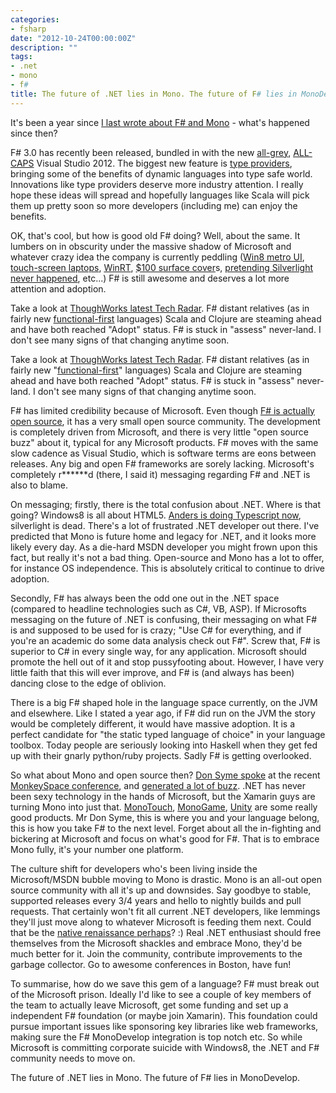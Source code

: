 ```yaml
---
categories:
- fsharp
date: "2012-10-24T00:00:00Z"
description: ""
tags:
- .net
- mono
- f#
title: The future of .NET lies in Mono. The future of F# lies in MonoDevelop.
---
```


It's been a year since [I last wrote about F# and Mono](/fsharp/2011/11/03/why-f-needs-mono-and-really-should-be-a-jvm-language) - what's happened since then?

F# 3.0 has recently been released, bundled in with the new [all-grey](http://www.theregister.co.uk/2012/08/28/visual_studio_2012_review/), [ALL-CAPS](http://blogs.msdn.com/b/visualstudio/archive/2012/06/05/a-design-with-all-caps.aspx) Visual Studio 2012. The biggest new feature is [type providers](http://msdn.microsoft.com/en-us/library/hh156509.aspx), bringing some of the benefits of dynamic languages into type safe world. Innovations like type providers deserve more industry attention. I really hope these ideas will spread and hopefully languages like Scala will pick them up pretty soon so more developers (including me) can enjoy the benefits.

OK, that's cool, but how is good old F# doing? Well, about the same. It lumbers on in obscurity under the massive shadow of Microsoft and whatever crazy idea the company is currently peddling ([Win8 metro UI](http://arstechnica.com/gaming/2012/07/steams-newell-windows-8-catastrophe-driving-valve-to-embrace-linux/), [touch-screen laptops](http://www.businessinsider.com/microsoft-has-big-problem-with-windows-8-2012-10), [WinRT](http://tirania.org/blog/archive/2011/Sep-15.html), [$100 surface cover](http://news.yahoo.com/microsoft-surface-pricing-flat-crazy-165658134.html)s, [pretending Silverlight never happened](http://www.neowin.net/news/former-microsoft-pm-silverlight-is-dead), etc...) F# is still awesome and deserves a lot more attention and adoption.

Take a look at [ThoughWorks latest Tech Radar](http://www.thoughtworks.com/articles/technology-radar-october-2012). F# distant relatives (as in fairly new [functional-first](http://skillsmatter.com/podcast/home/practical-fsharp/js-4400)  languages) Scala and Clojure are steaming ahead and have both reached "Adopt" status. F# is stuck in "assess" never-land. I don't see many signs of that changing anytime soon.

Take a look at&nbsp;<a href="http://www.thoughtworks.com/articles/technology-radar-october-2012">ThoughWorks latest Tech Radar</a>. F# distant relatives (as in fairly new "<a href="http://skillsmatter.com/podcast/home/practical-fsharp/js-4400">functional-first</a>"  languages) Scala and Clojure are steaming ahead and have both reached "Adopt" status. F# is stuck in "assess" never-land. I don't see many signs of that changing anytime soon.

F# has limited credibility because of Microsoft. Even though [F# is actually open source](https://github.com/fsharp), it has a very small open source community. The development is completely driven from Microsoft, and there is very little "open source buzz" about it, typical for any Microsoft products. F# moves with the same slow cadence as Visual Studio, which is software terms are eons between releases. Any big and open F# frameworks are sorely lacking. Microsoft's completely r\*\*\*\*\*\*d (there, I said it) messaging regarding F# and .NET is also to blame.

On messaging; firstly, there is the total confusion about .NET. Where is that going? Windows8 is all about HTML5. [Anders is doing Typescript now](http://channel9.msdn.com/posts/Anders-Hejlsberg-Introducing-TypeScript), silverlight is dead. There's a lot of frustrated .NET developer out there. I've predicted that Mono is future home and legacy for .NET, and it looks more likely every day. As a die-hard MSDN developer you might frown upon this fact, but really it's not a bad thing. Open-source and Mono has a lot to offer, for instance OS independence. This is absolutely critical to continue to drive adoption.

Secondly, F# has always been the odd one out in the .NET space (compared to headline technologies such as C#, VB, ASP). If Microsofts messaging on the future of .NET is confusing, their messaging on what F# is and supposed to be used for is crazy; "Use C# for everything, and if you're an academic do some data analysis check out F#". Screw that, F# is superior to C# in every single way, for any application. Microsoft should promote the hell out of it and stop pussyfooting about. However, I have very little faith that this will ever improve, and F# is (and always has been) dancing close to the edge of oblivion.

There is a big F# shaped hole in the language space currently, on the JVM and elsewhere. Like I stated a year ago, if F# did run on the JVM the story would be completely different, it would have massive adoption. It is a perfect candidate for "the static typed language of choice" in your language toolbox. Today people are seriously looking into Haskell when they get fed up with their gnarly python/ruby projects. Sadly F# is getting overlooked.

So what about Mono and open source then? [Don Syme spoke](https://twitter.com/dsyme/status/259986508071702528) at the recent [MonkeySpace conference](http://monkeyspace.org/), and [generated a lot of buzz](http://news.ycombinator.com/item?id=4685053). .NET has never been sexy technology in the hands of Microsoft, but the Xamarin guys are turning Mono into just that. [MonoTouch](http://xamarin.com/monotouch), [MonoGame](http://monogame.codeplex.com/), [Unity](http://unity3d.com/) are some really good products. Mr Don Syme, this is where you and your language belong, this is how you take F# to the next level. Forget about all the in-fighting and bickering at Microsoft and focus on what's good for F#. That is to embrace Mono fully, it's your number one platform.

The culture shift for developers who's been living inside the Microsoft/MSDN bubble moving to Mono is drastic. Mono is an all-out open source community with all it's up and downsides. Say goodbye to stable, supported releases every 3/4 years and hello to nightly builds and pull requests. That certainly won't fit all current .NET developers, like lemmings they'll just move along to whatever Microsoft is feeding them next. Could that be the [native renaissance <link></link>perhaps](http://channel9.msdn.com/Shows/C9-GoingNative)? :) Real .NET enthusiast should free themselves from the Microsoft shackles and embrace Mono, they'd be much better for it. Join the community, contribute improvements to the garbage collector. Go to awesome conferences in Boston, have fun!

To summarise, how do we save this gem of a language? F# must break out of the Microsoft prison. Ideally I'd like to see a couple of key members of the team to actually leave Microsoft, get some funding and set up a independent F# foundation (or maybe join Xamarin). This foundation could pursue important issues like sponsoring key libraries like web frameworks, making sure the F# MonoDevelop integration is top notch etc. So while Microsoft is committing corporate suicide with Windows8, the .NET and F# community needs to move on.

The future of .NET lies in Mono. The future of F# lies in MonoDevelop.
